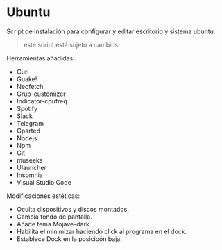 # Ubuntu

Script de instalación para configurar y editar escritorio y sistema ubuntu.

>este script está sujeto a cambios

Herramientas añadidas:

- Curl
- Guake!
- Neofetch
- Grub-customizer
- Indicator-cpufreq 
- Spotify
- Slack
- Telegram
- Gparted
- Nodejs
- Npm
- Git
- museeks
- Ulauncher
- Insomnia
- Visual Studio Code


Modificaciones estéticas:

- Oculta dispositivos y discos montados.
- Cambia fondo de pantalla.
- Añade tema Mojave-dark.
- Habilita el minimizar haciendo click al programa en el dock.
- Establece Dock en la posicioón baja.
